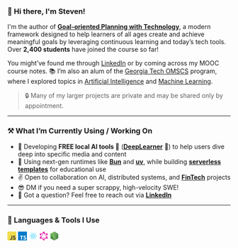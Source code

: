 ### 👋 Hi there, I'm Steven!

I'm the author of [**Goal-oriented Planning with Technology**](https://www.udemy.com/course/goal-oriented-framework/), a modern framework designed to help learners of all ages create and achieve meaningful goals by leveraging continuous learning and today’s tech tools. Over **2,400 students** have joined the course so far!

You might’ve found me through [LinkedIn](https://www.linkedin.com/in/stevenxchung/) or by coming across my MOOC course notes. 📚 I’m also an alum of the [Georgia Tech OMSCS](https://omscs.gatech.edu/) program, where I explored topics in [Artificial Intelligence](https://www.britannica.com/technology/artificial-intelligence) and [Machine Learning](https://mitsloan.mit.edu/ideas-made-to-matter/machine-learning-explained).

> 🔒 Many of my larger projects are private and may be shared only by appointment.

---

### ⚒ What I’m Currently Using / Working On

- 🧠 Developing **FREE local AI tools 🤖** ([**DeepLearner**](https://github.com/stevenxchung/DeepLearner) 👀) to help users dive deep into specific media and content
- 🌱 Using next-gen runtimes like [**Bun**](https://bun.sh/) and [**uv**](https://docs.astral.sh/uv/), while building [**serverless templates**](https://github.com/stevenxchung/serverless-samples) for educational use  
- ✌ Open to collaboration on AI, distributed systems, and [**FinTech**](https://www.investopedia.com/terms/f/fintech.asp) projects  
- 😎 DM if you need a super scrappy, high-velocity SWE!  
- 💬 Got a question? Feel free to reach out via [**LinkedIn**](https://www.linkedin.com/in/stevenxchung/)

---

### 🧰 Languages & Tools I Use

<code><img height="20" src="https://raw.githubusercontent.com/github/explore/80688e429a7d4ef2fca1e82350fe8e3517d3494d/topics/javascript/javascript.png" alt="JavaScript"></code>
<code><img height="20" src="https://raw.githubusercontent.com/github/explore/80688e429a7d4ef2fca1e82350fe8e3517d3494d/topics/typescript/typescript.png" alt="TypeScript"></code>
<code><img height="20" src="https://raw.githubusercontent.com/github/explore/80688e429a7d4ef2fca1e82350fe8e3517d3494d/topics/react/react.png" alt="React"></code>
<code><img height="20" src="https://raw.githubusercontent.com/github/explore/5c058a388828bb5fde0bcafd4bc867b5bb3f26f3/topics/graphql/graphql.png" alt="GraphQL"></code>
<code><img height="20" src="https://raw.githubusercontent.com/github/explore/80688e429a7d4ef2fca1e82350fe8e3517d3494d/topics/nodejs/nodejs.png" alt="Node.js"></code>
